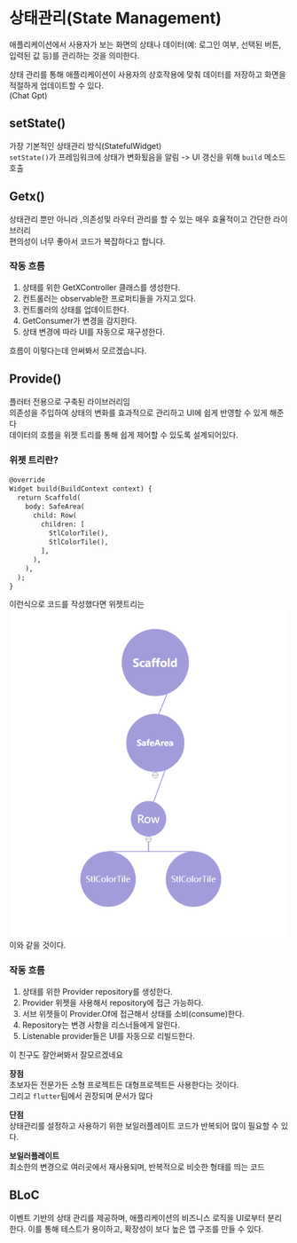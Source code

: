 # 상태관리(State Management)
애플리케이션에서 사용자가 보는 화면의 상태나 데이터(예: 로그인 여부, 선택된 버튼, 입력된 값 등)를 관리하는 것을 의미한다.      

 상태 관리를 통해 애플리케이션이 사용자의 상호작용에 맞춰 데이터를 저장하고 화면을 적절하게 업데이트할 수 있다.          
 (Chat Gpt)
## setState()
가장 기본적인 상태관리 방식(StatefulWidget)            
`setState()`가 프레임워크에 상태가 변화됬음을 알림 -> UI 갱신을 위해 `build` 메소드 호출
## Getx()
상태관리 뿐만 아니라 ,의존성및 라우터 관리를 할 수 있는 매우 효율적이고 간단한 라이브러리              
편의성이 너무 좋아서 코드가 복잡하다고 합니다.
### 작동 흐름
1. 상태를 위한 GetXController 클래스를 생성한다.
2. 컨트롤러는 observable한 프로퍼티들을 가지고 있다.
3. 컨트롤러의 상태를 업데이트한다.
4. GetConsumer가 변경을 감지한다.
5. 상태 변경에 따라 UI를 자동으로 재구성한다.

흐름이 이렇다는데 안써봐서 모르겠습니다.
## Provide()
플러터 전용으로 구축된 라이브러리임            
의존성을 주입하여 상태의 변화를 효과적으로 관리하고 UI에 쉽게 반영할 수 있게 해준다              
데이터의 흐름을 위젯 트리를 통해 쉽게 제어할 수 있도록 설계되어있다.
### 위젯 트리란?
```
@override
Widget build(BuildContext context) {
  return Scaffold(
    body: SafeArea(
      child: Row(
        children: [
          StlColorTile(),
          StlColorTile(),
        ],
      ),
    ),
  );
}
```
이런식으로 코드를 작성했다면 위젯트리는           
![alt text](image.png)
이와 같을 것이다.
### 작동 흐름
1. 상태를 위한 Provider repository를 생성한다.
2. Provider 위젯을 사용해서 repository에 접근 가능하다.
3. 서브 위젯들이 Provider.Of에 접근해서 상태를 소비(consume)한다.
4. Repository는 변경 사항을 리스너들에게 알린다.
5. Listenable provider들은 UI를 자동으로 리빌드한다.          

이 친구도 잘안써봐서 잘모르겠네요                

**장점**           
초보자든 전문가든 소형 프로젝트든 대형프로젝트든 사용한다는 것이다.          
그리고 `flutter`팀에서 권장되며 문서가 많다              

**단점**           
상태관리를 설정하고 사용하기 위한 보일러플레이트 코드가 반복되어 많이 필요할 수 있다.               

**보일러플레이트**         
최소한의 변경으로 여러곳에서 재사용되며, 반복적으로 비슷한 형태를 띄는 코드
## BLoC
이벤트 기반의 상태 관리를 제공하며, 애플리케이션의 비즈니스 로직을 UI로부터 분리한다. 이를 통해 테스트가 용이하고, 확장성이 보다 높은 앱 구조를 만들 수 있다.

